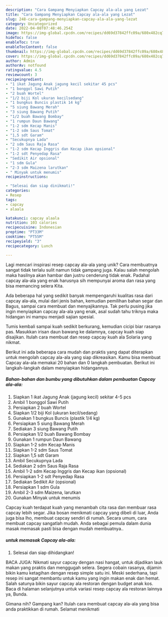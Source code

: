 ```yaml
---
description: "Cara Gampang Menyiapkan Capcay ala-ala yang Lezat"
title: "Cara Gampang Menyiapkan Capcay ala-ala yang Lezat"
slug: 248-cara-gampang-menyiapkan-capcay-ala-ala-yang-lezat
category: Uncategorized
date: 2022-04-08T07:48:46.254Z
image: https://img-global.cpcdn.com/recipes/dd69d37842ffc09a/680x482cq70/capcay-ala-ala-foto-resep-utama.jpg
hideToc: false
enableToc: true
enableTocContent: false
thumbnail: https://img-global.cpcdn.com/recipes/dd69d37842ffc09a/680x482cq70/capcay-ala-ala-foto-resep-utama.jpg
cover: https://img-global.cpcdn.com/recipes/dd69d37842ffc09a/680x482cq70/capcay-ala-ala-foto-resep-utama.jpg
author: Admin
authorAv: notfound
ratingvalue: 4.5
reviewcount: 3
recipeingredient:
- "1 ikat Jagung Anak jagung kecil sekitar 45 pcs"
- "1 bonggol Sawi Putih"
- "2 buah Wortel"
- "1/2 biji Kol ukuran kecilsedang"
- "1 bungkus Buncis plastik 14 kg"
- "5 siung Bawang Merah"
- "3 siung Bawang Putih"
- "1/2 buah Bawang Bombay"
- "1 rumpun Daun Bawang"
- "1-2 sdm Kecap Manis"
- "1-2 sdm Saus Tomat"
- "1,5 sdt Garam"
- "Secukupnya Lada"
- "2 sdm Saus Raja Rasa"
- "1-2 sdm Kecap Inggris dan Kecap ikan opsional"
- "1-2 sdt Penyedap Rasa"
- "Sedikit Air opsional"
- "1 sdm Gula"
- "2-3 sdm Maizena larutkan"
- " Minyak untuk menumis"
recipeinstructions:

- "Selesai dan siap dinikmati!"
categories:
- Resep
tags:
- capcay
- alaala

katakunci: capcay alaala 
nutrition: 103 calories
recipecuisine: Indonesian
preptime: "PT33M"
cooktime: "PT55M"
recipeyield: "3"
recipecategory: Lunch

---
```





Lagi mencari inspirasi resep capcay ala-ala yang unik? Cara membuatnya sangat tidak terlalu sulit namun tidak gampang juga. Kalau salah mengolah maka hasilnya akan hambar dan justru cenderung tidak enak. Padahal capcay ala-ala yang enak harusnya sih mempunyai aroma dan rasa yang bisa memancing selera Kita.





Ada beberapa hal yang sedikit banyak mempengaruhi kualitas rasa dari capcay ala-ala, mulai dari jenis bahan, kemudian pemilihan bahan segar dan Bagus, sampai cara membuat dan menyajikannya. Tak perlu pusing jika ingin menyiapkan capcay ala-ala yang enak,      asal sudah tahu triknya maka hidangan ini mampu menjadi sajian spesial.














Tumis kembali sampai kuah sedikit berkurang, kemudian cicipi biar rasanya pas. Masukkan irisan daun bawang ke dalamnya, capcay kuah siap disajikan. Itulah cara membuat dan resep capcay kuah ala Solaria yang nikmat.






Berikut ini ada beberapa cara mudah dan praktis yang dapat diterapkan untuk mengolah capcay ala-ala yang siap dikreasikan. Kamu bisa membuat Capcay ala-ala memakai 20 bahan dan 0 langkah pembuatan. Berikut ini langkah-langkah dalam menyiapkan hidangannya.

<!--inarticleads1-->

##### Bahan-bahan dan bumbu yang dibutuhkan dalam pembuatan Capcay ala-ala:

1. Siapkan 1 ikat Jagung Anak (jagung kecil) sekitar 4-5 pcs
1. Ambil 1 bonggol Sawi Putih
1. Persiapkan 2 buah Wortel
1. Siapkan 1/2 biji Kol (ukuran kecil/sedang)
1. Gunakan 1 bungkus Buncis (plastik 1/4 kg)
1. Persiapkan 5 siung Bawang Merah
1. Sediakan 3 siung Bawang Putih
1. Persiapkan 1/2 buah Bawang Bombay
1. Gunakan 1 rumpun Daun Bawang
1. Siapkan 1-2 sdm Kecap Manis
1. Siapkan 1-2 sdm Saus Tomat
1. Siapkan 1,5 sdt Garam
1. Ambil Secukupnya Lada
1. Sediakan 2 sdm Saus Raja Rasa
1. Ambil 1-2 sdm Kecap Inggris dan Kecap ikan (opsional)
1. Persiapkan 1-2 sdt Penyedap Rasa
1. Sediakan Sedikit Air (opsional)
1. Persiapkan 1 sdm Gula
1. Ambil 2-3 sdm Maizena, larutkan
1. Gunakan  Minyak untuk menumis


Capcay kuah terdapat kuah yang menambah cita rasa dan membuar rasa capcay lebih segar. Jika bosan menikmati capcay yang dibeli di luar, Anda juga bisa lho, membuat capcay sendiri di rumah. Secara umum, cara membuat capcay sangatlah mudah. Anda sebagai pemula dalam dunia masak memasak pasti bisa dengan mudah membuatnya.. 

<!--inarticleads2-->

#####  untuk memasak Capcay ala-ala:


1. Selesai dan siap dihidangkan!

BACA JUGA: Nikmati sayur capcay dengan nasi hangat, untuk dijadikan lauk makan yang praktis dan menggugah selera. Segera cobain rasanya, dijamin bikin kamu ketagihan dengan resep simple satu ini. Meski sederhana, tapi resep ini sangat membantu untuk kamu yang ingin makan enak dan hemat. Salah satunya bikin sayur capcay ala restoran dengan budget anak kos. Baca di halaman selanjutnya untuk variasi resep capcay ala restoran lainnya ya, Bunda. 

Gimana nih? Gampang kan? Itulah cara membuat capcay ala-ala yang bisa anda praktikkan di rumah. Selamat menikmati
